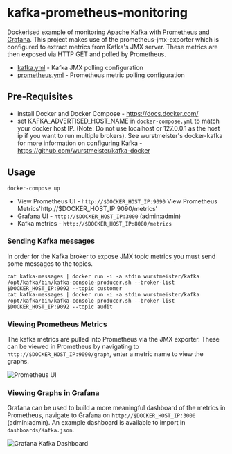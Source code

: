 # kafka-prometheus-monitoring
Dockerised example of monitoring [Apache Kafka](https://kafka.apache.org/) with [Prometheus](https://prometheus.io/) and [Grafana](http://grafana.org/).  This project makes use of the prometheus-jmx-exporter which is configured to extract metrics from Kafka's JMX server.  These metrics are then exposed via HTTP GET and polled by Prometheus.

* [kafka.yml](../master/prometheus-jmx-exporter/confd/templates/kafka.yml.tmpl) - Kafka JMX polling configuration
* [prometheus.yml](../master/mount/prometheus/prometheus.yml) - Prometheus metric polling configuration

## Pre-Requisites
* install Docker and Docker Compose - https://docs.docker.com/
* set KAFKA_ADVERTISED_HOST_NAME in `docker-compose.yml` to match your docker host IP.  (Note: Do not use localhost or 127.0.0.1 as the host ip if you want to run multiple brokers).  See wurstmeister's docker-kafka for more information on configuring Kafka - https://github.com/wurstmeister/kafka-docker

## Usage

```
docker-compose up
```

- View Prometheus UI - `http://$DOCKER_HOST_IP:9090` View Prometheus Metrics'http://$DOCKER_HOST_IP:9090/metrics'
- Grafana UI - `http://$DOCKER_HOST_IP:3000` (admin:admin)
- Kafka metrics - `http://$DOCKER_HOST_IP:8080/metrics`

### Sending Kafka messages
In order for the Kafka broker to expose JMX topic metrics you must send some messages to the topics.
```
cat kafka-messages | docker run -i -a stdin wurstmeister/kafka /opt/kafka/bin/kafka-console-producer.sh --broker-list $DOCKER_HOST_IP:9092 --topic customer
cat kafka-messages | docker run -i -a stdin wurstmeister/kafka /opt/kafka/bin/kafka-console-producer.sh --broker-list $DOCKER_HOST_IP:9092 --topic audit
```

### Viewing Prometheus Metrics
The kafka metrics are pulled into Prometheus via the JMX exporter.  These can be viewed in Prometheus by navigating to `http://$DOCKER_HOST_IP:9090/graph`, enter a metric name to view the graphs.

![Prometheus UI](images/prometheus-ui.png?raw=true)

### Viewing Graphs in Grafana
Grafana can be used to build a more meaningful dashboard of the metrics in Prometheus, navigate to Grafana on `http://$DOCKER_HOST_IP:3000` (admin:admin).  An example dashboard is available to import in `dashboards/Kafka.json`.

![Grafana Kafka Dashboard](images/grafana-ui.png?raw=true)

